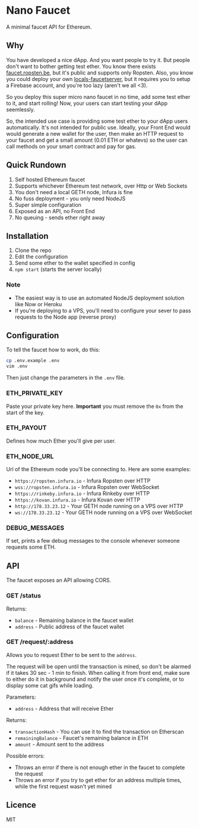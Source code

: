 # Nano Faucet

A minimal faucet API for Ethereum.

## Why

You have developed a nice dApp. And you want people to try it. But people don't want to bother getting test ether. You know there exists [faucet.ropsten.be](http://faucet.ropsten.be:3001/), but it's public and supports only Ropsten. Also, you know you could deploy your own [locals-faucetserver](https://github.com/sponnet/locals-faucetserver), but it requires you to setup a Firebase account, and you're too lazy (aren't we all <3).

So you deploy this super micro nano faucet in no time, add some test ether to it, and start rolling! Now, your users can start testing your dApp seemlessly.

So, the intended use case is providing some test ether to your dApp users automatically. It's not intended for public use. Ideally, your Front End would would generate a new wallet for the user, then make an HTTP request to your faucet and get a small amount (0.01 ETH or whatevs) so the user can call methods on your smart contract and pay for gas.

## Quick Rundown

1. Self hosted Ethereum faucet
2. Supports whichever Ethereum test network, over Http or Web Sockets
3. You don't need a local GETH node, Infura is fine
4. No fuss deployment - you only need NodeJS
5. Super simple configuration
6. Exposed as an API, no Front End
7. No queuing - sends ether right away

## Installation

1. Clone the repo
2. Edit the configuration
3. Send some ether to the wallet specified in config
4. `npm start` (starts the server locally)

### Note

- The easiest way is to use an automated NodeJS deployment solution like Now or Heroku
- If you're deploying to a VPS, you'll need to configure your sever to pass requests to the Node app (reverse proxy)

## Configuration

To tell the faucet how to work, do this:

```sh
cp .env.example .env
vim .env
```

Then just change the parameters in the `.env` file.

### ETH_PRIVATE_KEY

Paste your private key here. **Important** you must remove the `0x` from the start of the key.

### ETH_PAYOUT

Defines how much Ether you'll give per user.

### ETH_NODE_URL

Url of the Ethereum node you'll be connecting to. Here are some examples:

- `https://ropsten.infura.io` - Infura Ropsten over HTTP
- `wss://ropsten.infura.io` - Infura Ropsten over WebSocket
- `https://rinkeby.infura.io` - Infura Rinkeby over HTTP
- `https://kovan.infura.io` - Infura Kovan over HTTP
- `http://178.33.23.12` - Your GETH node running on a VPS over HTTP
- `ws://178.33.23.12` - Your GETH node running on a VPS over WebSocket

### DEBUG_MESSAGES

If set, prints a few debug messages to the console whenever someone requests some ETH.

## API

The faucet exposes an API allowing CORS.

### GET /status

Returns:

- `balance` - Remaining balance in the faucet wallet
- `address` - Public address of the faucet wallet

### GET /request/:address

Allows you to request Ether to be sent to the `address`.

The request will be open until the transaction is mined, so don't be alarmed if it takes 30 sec - 1 min to finish. When calling it from front end, make sure to either do it in background and notify the user once it's complete, or to display some cat gifs while loading.

Parameters:

- `address` - Address that will receive Ether

Returns:

- `transactionHash` - You can use it to find the transaction on Etherscan
- `remainingBalance` - Faucet's remaining balance in ETH
- `amount` - Amount sent to the address

Possible errors:

- Throws an error if there is not enough ether in the faucet to complete the request
- Throws an error if you try to get ether for an address multiple times, while the first request wasn't yet mined

## Licence

MIT
